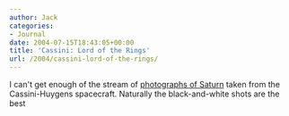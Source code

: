 ```yaml
---
author: Jack
categories:
- Journal
date: 2004-07-15T18:43:05+00:00
title: 'Cassini: Lord of the Rings'
url: /2004/cassini-lord-of-the-rings/
---
```


I can't get enough of the stream of [photographs of Saturn][1] taken from the Cassini-Huygens spacecraft. Naturally the black-and-white shots are the best

 [1]: http://saturn.jpl.nasa.gov/multimedia/images/latest/index.cfm